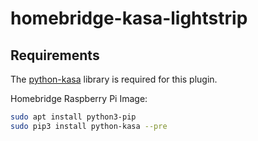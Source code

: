 # homebridge-kasa-lightstrip

## Requirements

The [python-kasa](https://github.com/python-kasa/python-kasa) library is required for this plugin.

Homebridge Raspberry Pi Image:

```sh
sudo apt install python3-pip
sudo pip3 install python-kasa --pre
```